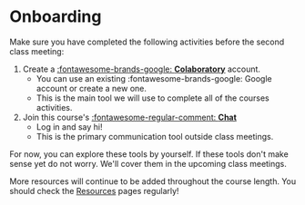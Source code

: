 # Onboarding

Make sure you have completed the following activities before the second class meeting:

1. Create a [:fontawesome-brands-google: **Colaboratory**](https://colab.research.google.com/notebooks/intro.ipynb) account.
    - You can use an existing :fontawesome-brands-google: Google account or create a new one.
    - This is the main tool we will use to complete all of the courses activities.
2. Join this course's [:fontawesome-regular-comment: **Chat**](https://teams.microsoft.com/l/channel/19%3Avu56gi47cWMRcApqmqVDMcIfFqH2ii-xZfqAngUNH7w1%40thread.tacv2/General?groupId=5a6b90cb-a892-49a9-ad95-ad20235b7673) 
    - Log in and say hi!
    - This is the primary communication tool outside class meetings.

For now, you can explore these tools by yourself. If these tools don't make sense yet do not worry. We'll cover them in the upcoming class meetings.

More resources will continue to be added throughout the course length. You should check the [Resources](#resources) pages regularly!

